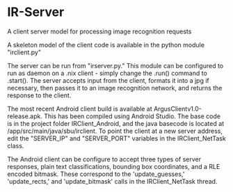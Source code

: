 # IR-Server
A client server model for processing image recognition requests

A skeleton model of the client code is available in the python module "irclient.py"

The server can be run from "irserver.py." This module can be configured to run as daemon on a .nix client - simply change the .run() command to .start(). The server accepts input from the client, formats it into a jpg if necessary, then passes it to an image recognition network, and returns the response to the client.

The most recent Android client build is available at ArgusClientv1.0-release.apk. This has been compiled using Android Studio. The base code is in the project folder IRClient_Android, and the java basecode is located at /app/src/main/java/sbu/irclient. To point the client at a new server address, edit the "SERVER_IP" and "SERVER_PORT" variables in the IRClient_NetTask class.

The Android client can be configure to accept three types of server responses, plain text classifications, bounding box coordinates, and a RLE encoded bitmask. These correspond to the 'update_guesses,' 'update_rects,' and 'update_bitmask' calls in the IRClient_NetTask thread.
